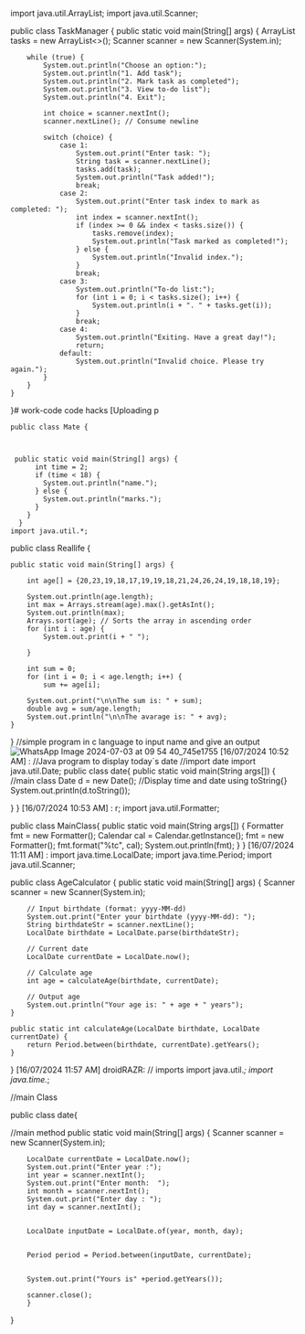 import java.util.ArrayList;
import java.util.Scanner;

public class TaskManager {
    public static void main(String[] args) {
        ArrayList<String> tasks = new ArrayList<>();
        Scanner scanner = new Scanner(System.in);

        while (true) {
            System.out.println("Choose an option:");
            System.out.println("1. Add task");
            System.out.println("2. Mark task as completed");
            System.out.println("3. View to-do list");
            System.out.println("4. Exit");

            int choice = scanner.nextInt();
            scanner.nextLine(); // Consume newline

            switch (choice) {
                case 1:
                    System.out.print("Enter task: ");
                    String task = scanner.nextLine();
                    tasks.add(task);
                    System.out.println("Task added!");
                    break;
                case 2:
                    System.out.print("Enter task index to mark as completed: ");
                    int index = scanner.nextInt();
                    if (index >= 0 && index < tasks.size()) {
                        tasks.remove(index);
                        System.out.println("Task marked as completed!");
                    } else {
                        System.out.println("Invalid index.");
                    }
                    break;
                case 3:
                    System.out.println("To-do list:");
                    for (int i = 0; i < tasks.size(); i++) {
                        System.out.println(i + ". " + tasks.get(i));
                    }
                    break;
                case 4:
                    System.out.println("Exiting. Have a great day!");
                    return;
                default:
                    System.out.println("Invalid choice. Please try again.");
            }
        }
    }
}# work-code
code hacks
[Uploading p
    
    public class Mate {
    
        
    
     public static void main(String[] args) {
          int time = 2;
          if (time < 18) {
            System.out.println("name.");
          } else {
            System.out.println("marks.");
          }  
        }
      }
    import java.util.*;

public class Reallife {

	public static void main(String[] args) {
		
		int age[] = {20,23,19,18,17,19,19,18,21,24,26,24,19,18,18,19};
		
		System.out.println(age.length);
		int max = Arrays.stream(age).max().getAsInt();
		System.out.println(max);
		Arrays.sort(age); // Sorts the array in ascending order
        for (int i : age) {
            System.out.print(i + " ");
            
        }
        
        int sum = 0;
        for (int i = 0; i < age.length; i++) {
            sum += age[i];

        System.out.print("\n\nThe sum is: " + sum);
        double avg = sum/age.length;
        System.out.println("\n\nThe avarage is: " + avg);
	}


}
//simple program in c language to input name and give an output
![WhatsApp Image 2024-07-03 at 09 54 40_745e1755](https://github.com/abraham566/work-code/assets/172487457/721aeb61-873b-4e52-99b5-8f26c280d8d6)
[16/07/2024 10:52 AM] : //Java program to display today`s date
//import date
import java.util.Date;
public class date{
 public static void main(String args[]) {
 //main class
 Date d = new Date();
 //Display time and date using toString{}
 System.out.println(d.toString());

 }
}
[16/07/2024 10:53 AM] : r;
import java.util.Formatter;

public class MainClass{
   public static void main(String args[]) {
      Formatter fmt = new Formatter();
      Calendar cal = Calendar.getInstance();
      fmt = new Formatter();
      fmt.format("%tc", cal);
      System.out.println(fmt);
   }
}
[16/07/2024 11:11 AM] : import java.time.LocalDate;
import java.time.Period;
import java.util.Scanner;

public class AgeCalculator {
    public static void main(String[] args) {
        Scanner scanner = new Scanner(System.in);

        // Input birthdate (format: yyyy-MM-dd)
        System.out.print("Enter your birthdate (yyyy-MM-dd): ");
        String birthdateStr = scanner.nextLine();
        LocalDate birthdate = LocalDate.parse(birthdateStr);

        // Current date
        LocalDate currentDate = LocalDate.now();

        // Calculate age
        int age = calculateAge(birthdate, currentDate);

        // Output age
        System.out.println("Your age is: " + age + " years");
    }

    public static int calculateAge(LocalDate birthdate, LocalDate currentDate) {
        return Period.between(birthdate, currentDate).getYears();
    }
}
[16/07/2024 11:57 AM] droidRAZR: // imports
import java.util.*;
import java.time.*;

//main Class

public class date{

//main method
		 public static void main(String[] args) {
        Scanner scanner = new Scanner(System.in);

        
        LocalDate currentDate = LocalDate.now();
        System.out.print("Enter year :");
        int year = scanner.nextInt();
        System.out.print("Enter month:  ");
        int month = scanner.nextInt();
        System.out.print("Enter day : ");
        int day = scanner.nextInt();


        LocalDate inputDate = LocalDate.of(year, month, day);

       
        Period period = Period.between(inputDate, currentDate);

       
        System.out.print("Yours is" +period.getYears());

        scanner.close();
		}
}
